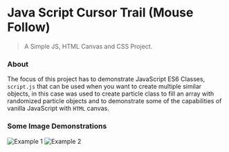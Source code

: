 Java Script Cursor Trail (Mouse Follow)
=======================================

> A Simple JS, HTML Canvas and CSS Project.

### About

The focus of this project has to demonstrate JavaScript ES6 Classes, `script.js` that can be used when you want to create multiple similar objects, in this case was used to create particle class to fill an array with randomized particle objects and to demonstrate some of the capabilities of vanilla JavaScript with `HTML` canvas.

### Some Image Demonstrations

![Example 1](https://imgur.com/8gqPVmk)
![Example 2](https://imgur.com/NU0ap5y)
